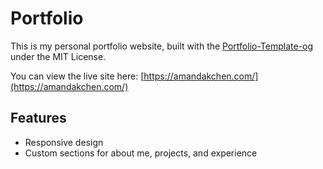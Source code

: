 # Portfolio

This is my personal portfolio website, built with the [Portfolio-Template-og](https://github.com/shaqdeff/Portfolio-Template) under the MIT License.

You can view the live site here: [https://amandakchen.com/](https://amandakchen.com/)

## Features

- Responsive design
- Custom sections for about me, projects, and experience
